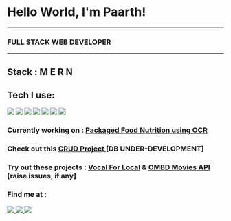 <!DOCTYPE html>
<html lang="en">
  <body>
    <div>
      <h1>Hello World, I'm Paarth!</h1>
      <hr>
      <h3> FULL STACK WEB DEVELOPER </h3>
       <hr>
        <h2> Stack : M E R N </h2> 
          <h2> Tech I use: </h2>
            <img src="https://img.icons8.com/color/48/000000/html-5.png"/>
           <img src="https://img.icons8.com/color/48/000000/css3.png"/> 
         <img src="https://img.icons8.com/color/48/000000/javascript.png"/> 
          <img src="https://img.icons8.com/color/48/000000/nodejs.png"/> 
          <img src="https://img.icons8.com/color/48/000000/postgreesql.png"/>
        <img src="https://img.icons8.com/officel/48/000000/react.png"/> 
        <img src="https://img.icons8.com/color/48/000000/bootstrap.png"/>
           <div>
        <h3> Currently working on : <a href = "https://github.com/RathoreSPaarth/OCR-JS"> Packaged Food Nutrition using OCR </a> </h3>
          <h3> Check out this <a href = "https://codesandbox.io/s/github/RathoreSPaarth/TeacherManagement-CRUD"> CRUD Project </a> [DB UNDER-DEVELOPMENT]</h3>
             <h3> Try out these projects : <a href = "https://friendly-heisenberg-1c76a4.netlify.app/">Vocal For Local</a> & <a href = "https://hardcore-villani-5e25f6.netlify.app/"> OMBD Movies API</a>  [raise issues, if any]</h3>
      </div>
      <div>
        <h3>Find me at : </h3>
        <a href = "https://www.linkedin.com/in/paarth-s-rathore/" target = "_blank"> <img src="https://img.icons8.com/color/48/000000/linkedin.png"/> </a>
        <a href = "https://www.hackerrank.com/RA1711003010304" target = "_blank"><img src="https://img.icons8.com/windows/48/000000/hackerrank.png"/> </a>
       <a href = "paarthsinghrathore1@gmail.com" target = "_blank"> <img src="https://img.icons8.com/fluent/48/000000/gmail.png"/> </a>
      </div>
  </body>
</html>
